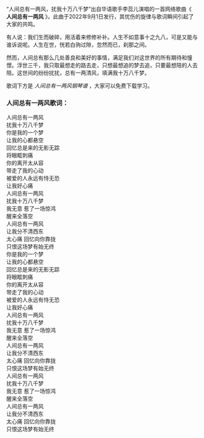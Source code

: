 

“人间总有一两风，扰我十万八千梦”出自华语歌手李蕊儿演唱的一首网络歌曲《 **人间总有一两风**
》。此曲于2022年9月1日发行，其忧伤的旋律与歌词瞬间引起了大家的共鸣。

有人说：我们生而破碎，用活着来修修补补。人生不如意事十之九八，可是又能与谁诉说呢。人生在世，恍若白驹过隙，忽然而已，刹那之间。

然而，人间总有那么几处善良和美好的事情，满足我们对这世界的所有期待和憧憬。浮世三千，我只取最想走的路去走，只想最想追的梦去追，只要最想陪的人去陪。这世间的纷纷扰扰，总有一两清风，填满我十万八千梦。

歌词下方是 _人间总有一两风钢琴谱_ ，大家可以免费下载学习。

### 人间总有一两风歌词：

人间总有一两风  
扰我十万八千梦  
你是我的一个梦  
让我的心都悬空  
回忆总是来的无影无踪  
将眼眶刺痛  
你的离开太从容  
带走了我的心动  
被爱的人永远有恃无恐  
让我好心痛  
人间总有一两风  
扰我十万八千梦  
我无意 惹了一场惊鸿  
醒来全落空  
人间总有一两风  
让我分不清西东  
太心痛 回忆向你靠拢  
只恨这场梦有始无终  
你是我的一个梦  
让我的心都悬空  
回忆总是来的无影无踪  
将眼眶刺痛  
你的离开太从容  
带走了我的心动  
被爱的人永远有恃无恐  
让我好心痛  
人间总有一两风  
扰我十万八千梦  
我无意 惹了一场惊鸿  
醒来全落空  
人间总有一两风  
让我分不清西东  
太心痛 回忆向你靠拢  
只恨这场梦有始无终  
人间总有一两风  
扰我十万八千梦  
我无意 惹了一场惊鸿  
醒来全落空  
人间总有一两风  
让我分不清西东  
太心痛 回忆向你靠拢  
只恨这场梦有始无终

